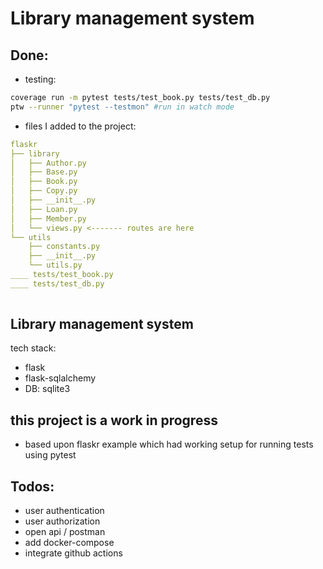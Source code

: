 # Library management system


Done:
----
- testing: 
```sh
coverage run -m pytest tests/test_book.py tests/test_db.py  
ptw --runner "pytest --testmon" #run in watch mode

```

- files I added to the project:
```yaml
flaskr
├── library
│   ├── Author.py
│   ├── Base.py
│   ├── Book.py
│   ├── Copy.py
│   ├── __init__.py
│   ├── Loan.py
│   ├── Member.py
│   └── views.py <------- routes are here
└── utils
    ├── constants.py
    ├── __init__.py
    └── utils.py
____ tests/test_book.py
____ tests/test_db.py
    
```


Library management system
--------------

tech stack:
- flask
- flask-sqlalchemy
- DB: sqlite3


this project is a work in progress
-----------
- based upon flaskr example which had working setup for running tests using pytest


Todos:
----
- user authentication
- user authorization
- open api / postman
- add docker-compose
- integrate github actions
